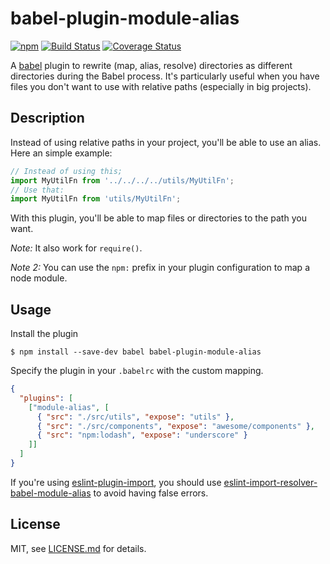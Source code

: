 # babel-plugin-module-alias
[![npm][npm-version-image]][npm-url] [![Build Status][ci-image]][ci-url] [![Coverage Status][coverage-image]][coverage-url]

A [babel](http://babeljs.io) plugin to rewrite (map, alias, resolve) directories as different directories during the Babel process. It's particularly useful when you have files you don't want to use with relative paths (especially in big projects).

## Description

Instead of using relative paths in your project, you'll be able to use an alias. Here an simple example:
```js
// Instead of using this;
import MyUtilFn from '../../../../utils/MyUtilFn';
// Use that:
import MyUtilFn from 'utils/MyUtilFn';
```
With this plugin, you'll be able to map files or directories to the path you want.

_Note:_ It also work for `require()`.

_Note 2:_ You can use the `npm:` prefix in your plugin configuration to map a node module.


## Usage

Install the plugin

```
$ npm install --save-dev babel babel-plugin-module-alias
```

Specify the plugin in your `.babelrc` with the custom mapping.
```json
{
  "plugins": [
    ["module-alias", [
      { "src": "./src/utils", "expose": "utils" },
      { "src": "./src/components", "expose": "awesome/components" },
      { "src": "npm:lodash", "expose": "underscore" }
    ]]
  ]
}
```

If you're using [eslint-plugin-import][eslint-plugin-import], you should use [eslint-import-resolver-babel-module-alias][resolver-module-alias] to avoid having false errors.

## License

MIT, see [LICENSE.md](/LICENSE.md) for details.


[ci-image]: https://circleci.com/gh/tleunen/babel-plugin-module-alias.svg?style=shield
[ci-url]: https://circleci.com/gh/tleunen/babel-plugin-module-alias
[coverage-image]: https://codecov.io/gh/tleunen/babel-plugin-module-alias/branch/master/graph/badge.svg
[coverage-url]: https://codecov.io/gh/tleunen/babel-plugin-module-alias
[npm-version-image]: https://img.shields.io/npm/v/babel-plugin-module-alias.svg
[npm-url]: https://www.npmjs.com/package/babel-plugin-module-alias
[resolver-module-alias]: https://github.com/tleunen/eslint-import-resolver-babel-module-alias
[eslint-plugin-import]: https://github.com/benmosher/eslint-plugin-import
